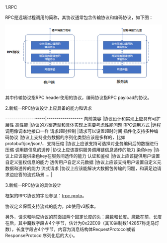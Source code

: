 1.RPC

RPC是远端过程调用的简称，其协议通常包含传输协议和编码协议，如下图：

![rpc](images/rpc.png)​​
 
其中传输协议指RPC header使用的协议，编码协议指RPC payload的协议。

2.新统一RPC协议设计上应具备的能力和诉求

--------------------|------------------
向前兼容				|协议设计和实现上应具有可扩展性
高性能				|协议的方案选型和具体实现上需要考虑性能问题
RPC调用方式			|远程调用像调本地接口一样
请求超时控制			|请求可以设置超时时间
插件化支持多种编码协议	|协议上支持业务数据的序列化类型应该是多样的，比如protobuf/jce/json/…
支持压缩				|协议上应该支持可选择对业务编码后的数据进行压缩
调用链信息的透传		|协议上应该提供服务调用链信息透传的能力
染色key				|协议上应该提供染色key在服务间透传的能力
认证和鉴权			|协议上应该提供用户设置自定义鉴权信息的能力
透传用户自定义元数据	|协议上应该支持用户设置自定义元数据和透传的能力
流式请求				|协议上应该能解决大数据包传输的问题，和满足边请求边应答的流式场景
...					|


3.新统一RPC协议的具体设计

框架的RPC协议的字段参见：[trpc.proto](../proto/trpc.proto)。

协议定义保留支持流式的能力，pb使用v3版本。

另外，请求和响应协议的前面加两个固定长度的头：魔数和长度。魔数在前，长度在后，其中魔数字段占4个字节，估计为0x22E09（其10进制数142857称走马灯数），长度字段占4个字节，内容为消息结构体RequestProtocol或者ResponseProtocol序列化后的大小。